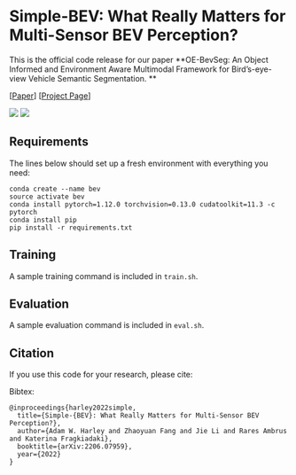 # Simple-BEV: What Really Matters for Multi-Sensor BEV Perception?

This is the official code release for our paper 
**OE-BevSeg: An Object Informed and Environment Aware Multimodal Framework for Bird’s-eye-view Vehicle Semantic Segmentation. **

[[Paper](https://arxiv.org/abs/2407.13137)] [[Project Page](https://github.com/SunJ1025/OE-BevSeg/)]

<img src='https://github.com/SunJ1025/OE-BevSeg/blob/main/videos/output_07.gif'>

<img src='https://github.com/SunJ1025/OE-BevSeg/blob/main/videos/output_39.gif'>

## Requirements

The lines below should set up a fresh environment with everything you need: 
```
conda create --name bev
source activate bev 
conda install pytorch=1.12.0 torchvision=0.13.0 cudatoolkit=11.3 -c pytorch
conda install pip
pip install -r requirements.txt
```

## Training

A sample training command is included in `train.sh`.


## Evaluation

A sample evaluation command is included in `eval.sh`.



## Citation

If you use this code for your research, please cite:


Bibtex:
```
@inproceedings{harley2022simple,
  title={Simple-{BEV}: What Really Matters for Multi-Sensor BEV Perception?},
  author={Adam W. Harley and Zhaoyuan Fang and Jie Li and Rares Ambrus and Katerina Fragkiadaki},
  booktitle={arXiv:2206.07959},
  year={2022}
}
```
